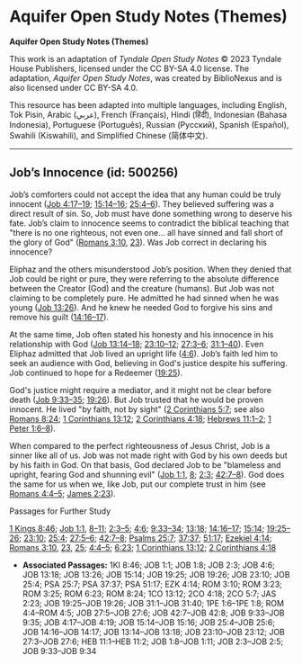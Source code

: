 # Aquifer Open Study Notes (Themes)

**Aquifer Open Study Notes (Themes)**

This work is an adaptation of *Tyndale Open Study Notes* © 2023 Tyndale House Publishers, licensed under the CC BY\-SA 4\.0 license. The adaptation, *Aquifer Open Study Notes*, was created by BiblioNexus and is also licensed under CC BY\-SA 4\.0\.

This resource has been adapted into multiple languages, including English, Tok Pisin, Arabic (عربي), French (Français), Hindi (हिंदी), Indonesian (Bahasa Indonesia), Portuguese (Português), Russian (Русский), Spanish (Español), Swahili (Kiswahili), and Simplified Chinese (简体中文).



--------------------------------

## Job’s Innocence (id: 500256)

Job’s comforters could not accept the idea that any human could be truly innocent ([Job 4:17–19](https://ref.ly/Job4:17-Job4:19); [15:14–16](https://ref.ly/Job15:14-Job15:16); [25:4–6](https://ref.ly/Job25:4-Job25:6)). They believed suffering was a direct result of sin. So, Job must have done something wrong to deserve his fate. Job’s claim to innocence seems to contradict the biblical teaching that "there is no one righteous, not even one… all have sinned and fall short of the glory of God" ([Romans 3:10](https://ref.ly/Rom3:10), [23](https://ref.ly/Rom3:23)). Was Job correct in declaring his innocence?

Eliphaz and the others misunderstood Job’s position. When they denied that Job could be right or pure, they were referring to the absolute difference between the Creator (God) and the creature (humans). But Job was not claiming to be completely pure. He admitted he had sinned when he was young ([Job 13:26](https://ref.ly/Job13:26)). And he knew he needed God to forgive his sins and remove his guilt ([14:16–17](https://ref.ly/Job14:16-Job14:17)).

At the same time, Job often stated his honesty and his innocence in his relationship with God ([Job 13:14–18](https://ref.ly/Job13:14-Job13:18); [23:10–12](https://ref.ly/Job23:10-Job23:12); [27:3–6](https://ref.ly/Job27:3-Job27:6); [31:1–40](https://ref.ly/Job31:1-Job31:40)). Even Eliphaz admitted that Job lived an upright life ([4:6](https://ref.ly/Job4:6)). Job’s faith led him to seek an audience with God, believing in God's justice despite his suffering. Job continued to hope for a Redeemer ([19:25](https://ref.ly/Job19:25)). 

God's justice might require a mediator, and it might not be clear before death ([Job 9:33–35](https://ref.ly/Job9:33-Job9:35); [19:26](https://ref.ly/Job19:26)). But Job trusted that he would be proven innocent. He lived "by faith, not by sight" ([2 Corinthians 5:7](https://ref.ly/2Cor5:7); see also [Romans 8:24](https://ref.ly/Rom8:24); [1 Corinthians 13:12](https://ref.ly/1Cor13:12); [2 Corinthians 4:18](https://ref.ly/2Cor4:18); [Hebrews 11:1–2](https://ref.ly/Heb11:1-Heb11:2); [1 Peter 1:6–8](https://ref.ly/1Pet1:6-1Pet1:8)).

When compared to the perfect righteousness of Jesus Christ, Job is a sinner like all of us. Job was not made right with God by his own deeds but by his faith in God. On that basis, God declared Job to be "blameless and upright, fearing God and shunning evil" ([Job 1:1](https://ref.ly/Job1:1), [8](https://ref.ly/Job1:8); [2:3](https://ref.ly/Job2:3); [42:7–8](https://ref.ly/Job42:7-Job42:8)). God does the same for us when we, like Job, put our complete trust in him (see [Romans 4:4–5](https://ref.ly/Rom4:4-Rom4:5); [James 2:23](https://ref.ly/Jas2:23)).

Passages for Further Study

[1 Kings 8:46](https://ref.ly/1Kgs8:46); [Job 1:1](https://ref.ly/Job1:1), [8–11](https://ref.ly/Job1:8-Job1:11); [2:3–5](https://ref.ly/Job2:3-Job2:5); [4:6](https://ref.ly/Job4:6); [9:33–34](https://ref.ly/Job9:33-Job9:34); [13:18](https://ref.ly/Job13:18); [14:16–17](https://ref.ly/Job14:16-Job14:17); [15:14](https://ref.ly/Job15:14); [19:25–26](https://ref.ly/Job19:25-Job19:26); [23:10](https://ref.ly/Job23:10); [25:4](https://ref.ly/Job25:4); [27:5–6](https://ref.ly/Job27:5-Job27:6); [42:7–8](https://ref.ly/Job42:7-Job42:8); [Psalms 25:7](https://ref.ly/Ps25:7); [37:37](https://ref.ly/Ps37:37); [51:17](https://ref.ly/Ps51:17); [Ezekiel 4:14](https://ref.ly/Ezek4:14); [Romans 3:10](https://ref.ly/Rom3:10), [23](https://ref.ly/Rom3:23), [25](https://ref.ly/Rom3:25); [4:4–5](https://ref.ly/Rom4:4-Rom4:5); [6:23](https://ref.ly/Rom6:23); [1 Corinthians 13:12](https://ref.ly/1Cor13:12); [2 Corinthians 4:18](https://ref.ly/2Cor4:18)

* **Associated Passages:** 1KI 8:46; JOB 1:1; JOB 1:8; JOB 2:3; JOB 4:6; JOB 13:18; JOB 13:26; JOB 15:14; JOB 19:25; JOB 19:26; JOB 23:10; JOB 25:4; PSA 25:7; PSA 37:37; PSA 51:17; EZK 4:14; ROM 3:10; ROM 3:23; ROM 3:25; ROM 6:23; ROM 8:24; 1CO 13:12; 2CO 4:18; 2CO 5:7; JAS 2:23; JOB 19:25–JOB 19:26; JOB 31:1–JOB 31:40; 1PE 1:6–1PE 1:8; ROM 4:4–ROM 4:5; JOB 27:5–JOB 27:6; JOB 42:7–JOB 42:8; JOB 9:33–JOB 9:35; JOB 4:17–JOB 4:19; JOB 15:14–JOB 15:16; JOB 25:4–JOB 25:6; JOB 14:16–JOB 14:17; JOB 13:14–JOB 13:18; JOB 23:10–JOB 23:12; JOB 27:3–JOB 27:6; HEB 11:1–HEB 11:2; JOB 1:8–JOB 1:11; JOB 2:3–JOB 2:5; JOB 9:33–JOB 9:34

